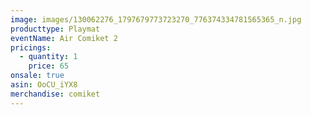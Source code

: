 ```yaml
---
image: images/130062276_1797679773723270_776374334781565365_n.jpg
producttype: Playmat
eventName: Air Comiket 2
pricings:
  - quantity: 1
    price: 65
onsale: true
asin: OoCU_iYX8
merchandise: comiket
---
```


